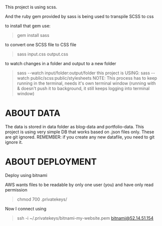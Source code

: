 This project is using scss.

And the ruby gem provided by sass is being used to transpile SCSS to css

to install that gem use:
> gem install sass

to convert one SCSS file to CSS file
> sass input.css output.css

to watch changes in a folder and output to a new folder
> sass --watch input/folder:output/folder
this project is USING:
> sass --watch public/scss:public/stylesheets
NOTE: This process has to keep running in the terminal, needs it's own terminal window
(running with & doesn't push it to background, it still keeps logging into terminal window)


# ABOUT DATA
The data is stored in data folder as blog-data and portfolio-data.
This project is using very simple DB that works based on .json files only.
These are git ignored.
REMEMBER: if you create any new datafile, you need to git ignore it.


# ABOUT DEPLOYMENT
Deploy using bitnami

AWS wants files to be readable by only one user (you) and have only read permission
> chmod 700 .privatekeys/

Now I connect using
> ssh -i ~/.privatekeys/bitnami-my-website.pem bitnami@52.14.51.154
